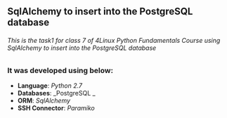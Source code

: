 ## SqlAlchemy to insert into the PostgreSQL database

###### This is the task1 for class 7 of 4Linux Python Fundamentals Course using SqlAlchemy to insert into the PostgreSQL database

### It was developed using below: 
- **Language**: _Python 2.7_
- **Databases**: _PostgreSQL _
- **ORM**: _SqlAlchemy_
- **SSH Connector**: _Paramiko_
